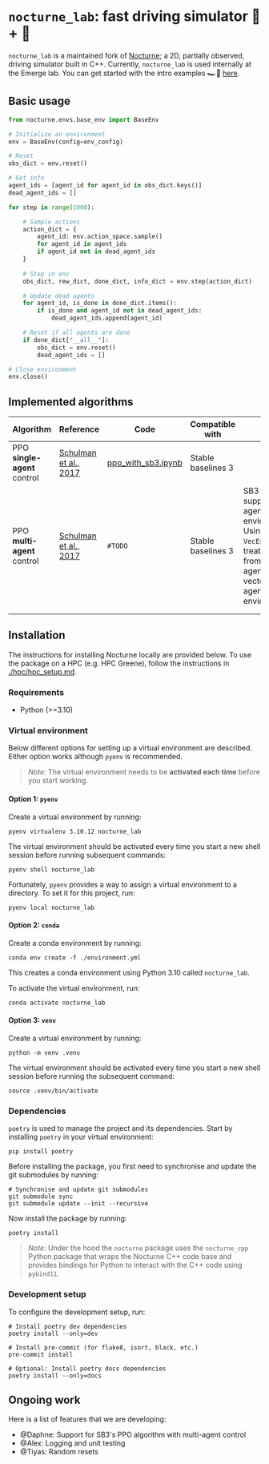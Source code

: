 # `nocturne_lab`: fast driving simulator 🧪 + 🚗

`nocturne_lab` is a maintained fork of [Nocturne](https://github.com/facebookresearch/nocturne); a 2D, partially observed, driving simulator built in C++. Currently, `nocturne_lab` is used internally at the Emerge lab. You can get started with the intro examples 🏎️💨 [here](https://github.com/Emerge-Lab/nocturne_lab/tree/feature/nocturne_fork_cleanup/examples).

## Basic usage

```python
from nocturne.envs.base_env import BaseEnv

# Initialize an environment
env = BaseEnv(config=env_config)

# Reset
obs_dict = env.reset()

# Get info
agent_ids = [agent_id for agent_id in obs_dict.keys()]
dead_agent_ids = []

for step in range(1000):

    # Sample actions
    action_dict = {
        agent_id: env.action_space.sample() 
        for agent_id in agent_ids
        if agent_id not in dead_agent_ids
    }
    
    # Step in env
    obs_dict, rew_dict, done_dict, info_dict = env.step(action_dict)

    # Update dead agents
    for agent_id, is_done in done_dict.items():
        if is_done and agent_id not in dead_agent_ids:
            dead_agent_ids.append(agent_id)

    # Reset if all agents are done
    if done_dict["__all__"]:
        obs_dict = env.reset()
        dead_agent_ids = []

# Close environment
env.close()
```

## Implemented algorithms

| Algorithm                              | Reference                                                  | Code  | Compatible with    | Notes                                                                                                                                                                  |
| -------------------------------------- | ---------------------------------------------------------- | ----- | ------------------ | ---------------------------------------------------------------------------------------------------------------------------------------------------------------------- |
| PPO **single-agent** control | [Schulman et al., 2017](https://arxiv.org/pdf/1707.06347.pdf) | [ppo_with_sb3.ipynb](https://github.com/Emerge-Lab/nocturne_lab/blob/feature/nocturne_fork_cleanup/examples/04_ppo_with_sb3.ipynb) | Stable baselines 3 |                                                                                                                                                                        |
| PPO **multi-agent** control  | [Schulman et al., 2017](https://arxiv.org/pdf/1707.06347.pdf) | `#TODO` | Stable baselines 3 | SB3 doesn't support multi-agent environments. Using the `VecEnv`class to treat observations from multiple agents as a set of vectorized single-agent environments. |
|                                        |                                                            |       |                    |                                                                                                                                                                        |
|                                        |                                                            |       |                    |                                                                                                                                                                        |

## Installation
The instructions for installing Nocturne locally are provided below. To use the package on a HPC (e.g. HPC Greene), follow the instructions in [./hpc/hpc_setup.md](./hpc/hpc_setup.md).

### Requirements

* Python (>=3.10)

### Virtual environment
Below different options for setting up a virtual environment are described. Either option works although `pyenv` is recommended.

> _Note:_ The virtual environment needs to be **activated each time** before you start working.

#### Option 1: `pyenv`
Create a virtual environment by running:

```shell
pyenv virtualenv 3.10.12 nocturne_lab
```

The virtual environment should be activated every time you start a new shell session before running subsequent commands:

```shell
pyenv shell nocturne_lab
```

Fortunately, `pyenv` provides a way to assign a virtual environment to a directory. To set it for this project, run:
```shell
pyenv local nocturne_lab
```

#### Option 2: `conda`
Create a conda environment by running:

```shell
conda env create -f ./environment.yml
```

This creates a conda environment using Python 3.10 called `nocturne_lab`.

To activate the virtual environment, run:

```shell
conda activate nocturne_lab
```

#### Option 3: `venv`
Create a virtual environment by running:

```shell
python -m venv .venv
```

The virtual environment should be activated every time you start a new shell session before running the subsequent command:

```shell
source .venv/bin/activate
```

### Dependencies

`poetry` is used to manage the project and its dependencies. Start by installing `poetry` in your virtual environment:

```shell
pip install poetry
```

Before installing the package, you first need to synchronise and update the git submodules by running:

```shell
# Synchronise and update git submodules
git submodule sync
git submodule update --init --recursive
```

Now install the package by running:

```shell
poetry install
```

> _Note:_ Under the hood the `nocturne` package uses the `nocturne_cpp` Python package that wraps the Nocturne C++ code base and provides bindings for Python to interact with the C++ code using `pybind11`.


### Development setup
To configure the development setup, run:
```shell
# Install poetry dev dependencies
poetry install --only=dev

# Install pre-commit (for flake8, isort, black, etc.)
pre-commit install

# Optional: Install poetry docs dependencies
poetry install --only=docs
```

## Ongoing work

Here is a list of features that we are developing:

- @Daphne: Support for SB3's PPO algorithm with multi-agent control
- @Alex: Logging and unit testing
- @Tiyas: Random resets
